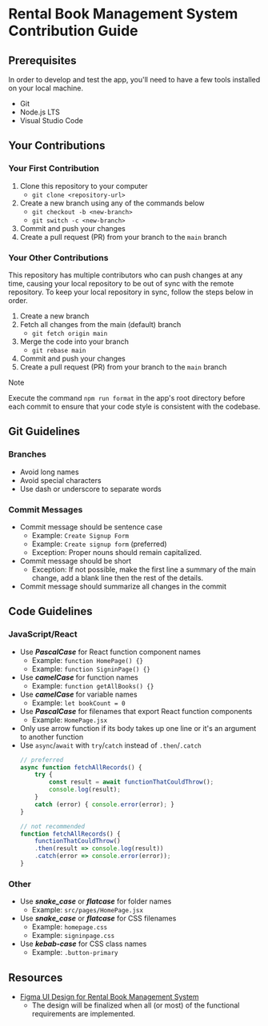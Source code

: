 # Rental Book Management System Contribution Guide

## Prerequisites

In order to develop and test the app, you'll need to have a few tools installed
on your local machine.

-   Git
-   Node.js LTS
-   Visual Studio Code

## Your Contributions

### Your First Contribution

1.  Clone this repository to your computer
    -   `git clone <repository-url>`
1.  Create a new branch using any of the commands below
    -   `git checkout -b <new-branch>`
    -   `git switch -c <new-branch>`
1.  Commit and push your changes
1.  Create a pull request (PR) from your branch to the `main` branch

### Your Other Contributions

This repository has multiple contributors who can push changes at any time,
causing your local repository to be out of sync with the remote repository.
To keep your local repository in sync, follow the steps below in order.

1.  Create a new branch
1.  Fetch all changes from the main (default) branch
    -   `git fetch origin main`
1.  Merge the code into your branch
    -   `git rebase main`
1.  Commit and push your changes
1.  Create a pull request (PR) from your branch to the `main` branch

> [!note]
> Execute the command `npm run format` in the app's root directory before each
> commit to ensure that your code style is consistent with the codebase.

## Git Guidelines

### Branches

-   Avoid long names
-   Avoid special characters
-   Use dash or underscore to separate words

### Commit Messages

-   Commit message should be sentence case
    -   Example: `Create Signup Form`
    -   Example: `Create signup form` (preferred)
    -   Exception: Proper nouns should remain capitalized.
-   Commit message should be short
    -   Exception: If not possible, make the first line a summary of the main
        change, add a blank line then the rest of the details.
-   Commit message should summarize all changes in the commit

## Code Guidelines

### JavaScript/React

-   Use **_PascalCase_** for React function component names
    -   Example: `function HomePage() {}`
    -   Example: `function SigninPage() {}`
-   Use **_camelCase_** for function names
    -   Example: `function getAllBooks() {}`
-   Use **_camelCase_** for variable names
    -   Example: `let bookCount = 0`
-   Use **_PascalCase_** for filenames that export React function components
    -   Example: `HomePage.jsx`
-   Only use arrow function if its body takes up one line or it's an argument to
    another function
-   Use `async`/`await` with `try`/`catch` instead of `.then`/`.catch`
    ```js
    // preferred
    async function fetchAllRecords() {
        try {
            const result = await functionThatCouldThrow();
            console.log(result);
        }
        catch (error) { console.error(error); }
    }

    // not recommended
    function fetchAllRecords() {
        functionThatCouldThrow()
        .then(result => console.log(result))
        .catch(error => console.error(error));
    }
    ```

### Other

-   Use **_snake_case_** or **_flatcase_** for folder names
    -   Example: `src/pages/HomePage.jsx`
-   Use **_snake_case_** or **_flatcase_** for CSS filenames
    -   Example: `homepage.css`
    -   Example: `signinpage.css`
-   Use **_kebab-case_** for CSS class names
    -   Example: `.button-primary`

## Resources

-   [Figma UI Design for Rental Book Management System](https://www.figma.com/file/AFtZDlQZT0HcC0KOR7EW8u/PRJ4020-Rental-Book-System?type=design&node-id=0-1&mode=design)
    -   The design will be finalized when all (or most) of the functional
        requirements are implemented.
